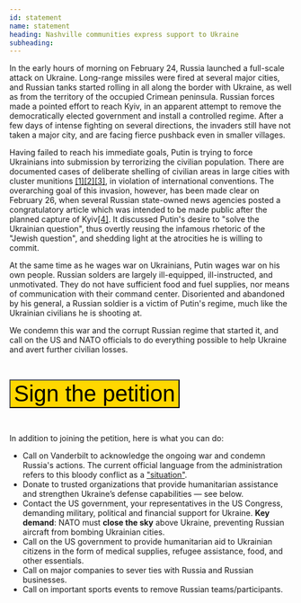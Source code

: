 ```yaml
---
id: statement
name: statement
heading: Nashville communities express support to Ukraine
subheading: 
---
```


In the early hours of morning on February 24, Russia launched a full-scale attack on Ukraine. Long-range missiles were fired at several major cities, and Russian tanks started rolling in all along the border with Ukraine, as well as from the territory of the occupied Crimean peninsula. Russian forces made a pointed effort to reach Kyiv, in an apparent attempt to remove the democratically elected government and install a controlled regime. After a few days of intense fighting on several directions, the invaders still have not taken a major city, and are facing fierce pushback even in smaller villages.<br>

Having failed to reach his immediate goals, Putin is trying to force Ukrainians into submission by terrorizing the civilian population. There are documented cases of deliberate shelling of civilian areas in large cities with cluster munitions [[1]](https://www.youtube.com/watch?v=IEdCXt8ChLQ)[[2]](https://www.hrw.org/news/2022/02/25/ukraine-russian-cluster-munition-hits-hospital)[[3]](https://www.amnesty.org/en/latest/news/2022/02/ukraine-cluster-munitions-kill-child-and-two-other-civilians-taking-shelter-at-a-preschool/), in violation of international conventions. The overarching goal of this invasion, however, has been made clear on February 26, when several Russian state-owned news agencies posted a congratulatory article which was intended to be made public after the planned capture of Kyiv[[4]](https://twitter.com/TimothyDSnyder/status/1498356816828579840). It discussed Putin's desire to "solve the Ukrainian question", thus overtly reusing the infamous rhetoric of the "Jewish question", and shedding light at the atrocities he is willing to commit. 

At the same time as he wages war on Ukrainians, Putin wages war on his own
people. Russian solders are largely ill-equipped, ill-instructed, and
unmotivated. They do not have sufficient food and fuel supplies, nor means of
communication with their command center. Disoriented and abandoned by his
general, a Russian soldier is a victim of Putin's regime, much like the Ukrainian
civilians he is shooting at.

We condemn this war and the corrupt Russian regime that started it, and call on
the US and NATO officials to do everything possible to help Ukraine and avert further
civilian losses.

<br>

[<button class='btn btn-large btn-block' style='background-color: #ffd700;font-size:40px;'>Sign the petition</button>]()

<br>

In addition to joining the petition, here is what you can do:

- Call on Vanderbilt to acknowledge the ongoing war and condemn Russia's
  actions. The current official language from the administration refers to this bloody conflict as a ["situation"](https://news.vanderbilt.edu/2022/02/25/statement-from-chancellor-diermeier-on-events-in-ukraine-university-resources-available).
- Donate to trusted organizations that provide humanitarian assistance and strengthen Ukraine’s defense capabilities — see below. 
- Contact the US government, your representatives in the US Congress, demanding military, political and financial support for Ukraine. <b>Key demand</b>:
NATO must <b>close the sky</b> above Ukraine, preventing Russian aircraft from bombing Ukrainian cities.
- Call on the US government to provide humanitarian aid to Ukrainian citizens in the form of medical supplies, refugee assistance, food, and other essentials. 
- Call on major companies to sever ties with Russia and Russian businesses. 
- Call on important sports events to remove Russian teams/participants. 
